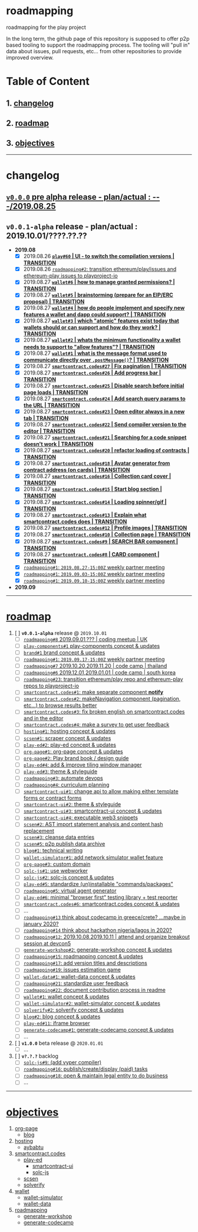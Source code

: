 # roadmapping
roadmapping for the play project

In the long term, the github page of this repository is supposed to offer p2p based tooling to support the roadmapping process. The tooling will "pull in" data about issues, pull requests, etc... from other repositories to provide improved overview.

# Table of Content
## 1. [changelog](#changelog)
## 2. [roadmap](#roadmap)
## 3. [objectives](#objectives)

---
# changelog
## [`v0.0.0` pre alpha release - plan/actual : ---/2019.08.25](https://github.com/playproject-io/roadmapping/blob/master/CHANGELOG.md#v000-pre-alpha-release)
## `v0.0.1-alpha` release - plan/actual : 2019.10.01/????.??.??
* **2019.08**
    * [x] 2019.08.26 **[`play#60` | UI - to switch the compilation versions | TRANSITION](https://github.com/ethereum/play/issues/60)**
    * [x] 2019.08.26 [`roadmapping#2`: transition ethereum/play/issues and ethereum-play issues to playproject-io](https://github.com/playproject-io/roadmapping/issues/2)
    * [x] 2019.08.27 **[`wallet#6` | how to manage granted permissions? | TRANSITION](https://github.com/ethereum-play/wallet/issues/6)**
    * [x] 2019.08.27 **[`wallet#5` | brainstorming (prepare for an EIP/ERC proposal) | TRANSITION](https://github.com/ethereum-play/wallet/issues/5)**
    * [x] 2019.08.27 **[`wallet#4` | how do people implement and specify new features a wallet and dapp could support? | TRANSITION](https://github.com/ethereum-play/wallet/issues/4)**
    * [x] 2019.08.27 **[`wallet#3` | which "atomic" features exist today that wallets should or can support and how do they work? | TRANSITION](https://github.com/ethereum-play/wallet/issues/3)**
    * [x] 2019.08.27 **[`wallet#2` | whats the minimum functionality a wallet needs to support to "allow features"? | TRANSITION](https://github.com/ethereum-play/wallet/issues/2)**
    * [x] 2019.08.27 **[`wallet#1` | what is the message format used to communicate directly over `.postMessage()`? | TRANSITION](https://github.com/ethereum-play/wallet/issues/1)**
    * [x] 2019.08.27 **[`smartcontract.codes#27` | Fix pagination | TRANSITION](https://github.com/ethereum-play/smartcontract.codes/issues/27)**
    * [x] 2019.08.27 **[`smartcontract.codes#26` | Add progress bar | TRANSITION](https://github.com/ethereum-play/smartcontract.codes/issues/26)**
    * [x] 2019.08.27 **[`smartcontract.codes#25` | Disable search before initial page loads | TRANSITION](https://github.com/ethereum-play/smartcontract.codes/issues/25)**
    * [x] 2019.08.27 **[`smartcontract.codes#24` | Add search query params to the URL | TRANSITION](https://github.com/ethereum-play/smartcontract.codes/issues/24)**
    * [x] 2019.08.27 **[`smartcontract.codes#23` | Open editor always in a new tab | TRANSITION](https://github.com/ethereum-play/smartcontract.codes/issues/23)**
    * [x] 2019.08.27 **[`smartcontract.codes#22` | Send compiler version to the editor | TRANSITION](https://github.com/ethereum-play/smartcontract.codes/issues/22)**
    * [x] 2019.08.27 **[`smartcontract.codes#21` | Searching for a code snippet doesn't work | TRANSITION](https://github.com/ethereum-play/smartcontract.codes/issues/21)**
    * [x] 2019.08.27 **[`smartcontract.codes#20` | refactor loading of contracts | TRANSITION](https://github.com/ethereum-play/smartcontract.codes/issues/20)**
    * [x] 2019.08.27 **[`smartcontract.codes#18` | Avatar generator from contract address (on cards) | TRANSITION](https://github.com/ethereum-play/smartcontract.codes/issues/18)**
    * [x] 2019.08.27 **[`smartcontract.codes#16` | Collection card cover | TRANSITION](https://github.com/ethereum-play/smartcontract.codes/issues/16)**
    * [x] 2019.08.27 **[`smartcontract.codes#15` | Start blog section | TRANSITION](https://github.com/ethereum-play/smartcontract.codes/issues/15)**
    * [x] 2019.08.27 **[`smartcontract.codes#14` | Loading spinner/gif | TRANSITION](https://github.com/ethereum-play/smartcontract.codes/issues/14)**
    * [x] 2019.08.27 **[`smartcontract.codes#13` | Explain what smartcontract.codes does | TRANSITION](https://github.com/ethereum-play/smartcontract.codes/issues/13)**
    * [x] 2019.08.27 **[`smartcontract.codes#12` | Profile images | TRANSITION](https://github.com/ethereum-play/smartcontract.codes/issues/12)**
    * [x] 2019.08.27 **[`smartcontract.codes#10` | Collection page | TRANSITION](https://github.com/ethereum-play/smartcontract.codes/issues/10)**
    * [x] 2019.08.27 **[`smartcontract.codes#9` | SEARCH BAR component | TRANSITION](https://github.com/ethereum-play/smartcontract.codes/issues/9)**
    * [x] 2019.08.27 **[`smartcontract.codes#8` | CARD component | TRANSITION](https://github.com/ethereum-play/smartcontract.codes/issues/8)**
    * [x] [`roadmapping#1`: `2019.08.27-15:00Z` weekly partner meeting](https://github.com/playproject-io/roadmapping/issues/1)
    * [x] [`roadmapping#1`: `2019.09.03-15:00Z` weekly partner meeting](https://github.com/playproject-io/roadmapping/issues/10)
    * [x] [`roadmapping#1`: `2019.09.10-15:00Z` weekly partner meeting](https://github.com/playproject-io/roadmapping/issues/28)
* **2019.09**

---
# [roadmap](https://github.com/playproject-io/roadmapping#roadmap)
1. [ ] **`v0.0.1-alpha`** release @ `2019.10.01`
    * [ ] [`roadmapping#8` 2019.09.01,??? | coding meetup | UK](https://github.com/playproject-io/roadmapping/issues/8)
    * [ ] [`play-components#1` play-components concept & updates](https://github.com/playproject-io/play-components/issues/1)
    * [ ] [`brand#1` brand concept & updates](https://github.com/playproject-io/brand/issues/1)
    * [ ] [`roadmapping#1`: `2019.09.17-15:00Z` weekly partner meeting](https://github.com/playproject-io/roadmapping/issues/29)
    * [ ] [`roadmapping#7` 2019.10.20,2019.11.20 | code camp | thailand](https://github.com/playproject-io/roadmapping/issues/7)
    * [ ] [`roadmapping#6` 2019.12.01,2019.01.01 | code camp | south korea](https://github.com/playproject-io/roadmapping/issues/6)
    * [ ] [`roadmapping#23`: transition ethereum/play repo and ethereum-play repos to playproject-io](https://github.com/playproject-io/roadmapping/issues/23)
    * [ ] [`smartcontract.codes#1`: make separate component **notify**](https://github.com/playproject-io/smartcontract.codes/issues/1)
    * [ ] [`smartcontract.codes#2`: makeNavigation component (pagination, etc...) to browse results better](https://github.com/playproject-io/smartcontract.codes/issues/2)
    * [ ] [`smartcontract.codes#3`: fix broken english on smartcontract.codes and in the editor](https://github.com/playproject-io/smartcontract.codes/issues/3)
    * [ ] [`smartcontract.codes#4`: make a survey to get user feedback](https://github.com/playproject-io/smartcontract.codes/issues/4)
    * [ ] [`hosting#1`: hosting concept & updates](https://github.com/playproject-io/hosting/issues/1)
    * [ ] [`scsen#1`: scraper concept & updates](https://github.com/playproject-io/scsen/issues/1)
    * [ ] [`play-ed#2`: play-ed concept & updates](https://github.com/playproject-io/play-ed/issues/2)
    * [ ] [`org-page#1`: org-page concept & updates](https://github.com/playproject-io/playproject-io.github.io/issues/1)
    * [ ] [`org-page#2`: Play brand book / design guide](https://github.com/playproject-io/playproject-io.github.io/issues/2)
    * [ ] [`play-ed#4`: add & improve tiling window manager](https://github.com/playproject-io/play-ed/issues/4)
    * [ ] [`play-ed#3`: theme & styleguide](https://github.com/playproject-io/play-ed/issues/3)
    * [ ] [`roadmapping#3`: automate devops](https://github.com/playproject-io/roadmapping/issues/3)
    * [ ] [`roadmapping#4`: curriculum planning](https://github.com/playproject-io/roadmapping/issues/4)
    * [ ] [`smartcontract-ui#1`: change api to allow making either template forms or contract forms](https://github.com/playproject-io/smartcontract-ui/issues/1)
    * [ ] [`smartcontract-ui#2`: theme & styleguide](https://github.com/playproject-io/smartcontract-ui/issues/2)
    * [ ] [`smartcontract-ui#3`: smartcontract-ui concept & updates](https://github.com/playproject-io/smartcontract-ui/issues/3)
    * [ ] [`smartcontract-ui#4`: executable web3 snippets](https://github.com/playproject-io/smartcontract-ui/issues/4)
    * [ ] [`scsen#2`: AST import statement analysis and content hash replacement](https://github.com/playproject-io/scsen/issues/2)
    * [ ] [`scsen#3`: cleanse data entries](https://github.com/playproject-io/scsen/issues/3)
    * [ ] [`scsen#5`: p2p publish data archive](https://github.com/playproject-io/scsen/issues/5)
    * [ ] [`blog#1`: technical writing](https://github.com/playproject-io/blog/issues/1)
    * [ ] [`wallet-simulator#1`: add network simulator wallet feature](https://github.com/playproject-io/wallet-simulator/issues/1)
    * [ ] [`org-page#3`: custom domain](https://github.com/playproject-io/playproject-io.github.io/issues/3)
    * [ ] [`solc-js#1`: use webworker](https://github.com/playproject-io/solc-js/issues/1)
    * [ ] [`solc-js#2`: solc-js concept & updates](https://github.com/playproject-io/solc-js/issues/2)
    * [ ] [`play-ed#5`: standardize (un)installable "commands/packages"](https://github.com/playproject-io/play-ed/issues/5)
    * [ ] [`roadmapping#5`: virtual agent generator](https://github.com/playproject-io/roadmapping/issues/5)
    * [ ] [`play-ed#6`: minimal "browser first" testing library + test reporter](https://github.com/playproject-io/play-ed/issues/6)
    * [ ] [`smartcontract.codes#6`: smartcontract.codes concept & updates](https://github.com/playproject-io/smartcontract.codes/issues/6)
    * [ ] ...
    * [ ] [`roadmapping#13` think about codecamp in greece/crete? ...maybe in january 2020?](https://github.com/playproject-io/roadmapping/issues/13)
    * [ ] [`roadmapping#14` think about hackathon nigeria/lagos in 2020?](https://github.com/playproject-io/roadmapping/issues/14)
    * [ ] [`roadmapping#12`: 2019.10.08,2019.10.11 | attend and organize breakout session at devcon5](https://github.com/playproject-io/roadmapping/issues/12)
    * [ ] [`generate-workshop#2`: generate-workshop concept & updates](https://github.com/playproject-io/generate-workshop/issues/2)
    * [ ] [`roadmapping#15`: roadmapping concept & updates](https://github.com/playproject-io/roadmapping/issues/15)
    * [ ] [`roadmapping#17`: add version titles and descriptions](https://github.com/playproject-io/roadmapping/issues/17)
    * [ ] [`roadmapping#19`: issues estimation game](https://github.com/playproject-io/roadmapping/issues/19)
    * [ ] [`wallet-data#1`: wallet-data concept & updates](https://github.com/playproject-io/wallet-data/issues/1)
    * [ ] [`roadmapping#21`: standardize user feedback](https://github.com/playproject-io/roadmapping/issues/21)
    * [ ] [`roadmapping#22`: document contribution process in readme](https://github.com/playproject-io/roadmapping/issues/22)
    * [ ] [`wallet#1`: wallet concept & updates](https://github.com/playproject-io/wallet/issues/1)
    * [ ] [`wallet-simulator#2`: wallet-simulator concept & updates](https://github.com/playproject-io/wallet-simulator/issues/2)
    * [ ] [`solverify#2`: solverify concept & updates](https://github.com/playproject-io/solverify/issues/2)
    * [ ] [`blog#2`: blog concept & updates](https://github.com/playproject-io/blog/issues/2)
    * [ ] [`play-ed#11`: iframe browser](https://github.com/playproject-io/play-ed/issues/11)
    * [ ] [`generate-codecamp#1`: generate-codecamp concept & updates](https://github.com/playproject-io/generate-codecamp/issues/1)
    * [ ] ...
2. [ ] **`v1.0.0`** beta release @ `2020.01.01`
    * [ ] ...
3. [ ] **`v?.?.?`** backlog
    * [ ] [`solc-js#9`: (add vyper compiler)](https://github.com/playproject-io/solc-js/issues/9)
    * [ ] [`roadmapping#16`: publish/create/display (paid) tasks](https://github.com/playproject-io/roadmapping/issues/16)
    * [ ] [`roadmapping#18`: open & maintain legal entity to do business](https://github.com/playproject-io/roadmapping/issues/18)
    * [ ] ...

---
# [objectives](https://github.com/playproject-io/roadmapping#objectives)
1. [org-page](https://github.com/playproject-io/playproject-io.github.io)
    * [blog](https://github.com/playproject-io/blog)
2. [hosting](https://github.com/playproject-io/hosting)
    * [aybabtu](https://github.com/playproject-io/aybabtu)
3. [smartcontract.codes](https://github.com/playproject-io/smartcontract.codes)
    * [play-ed](https://github.com/playproject-io/play-ed)
        * [smartcontract-ui](https://github.com/playproject-io/smartcontract-ui)
        * [solc-js](https://github.com/playproject-io/solc-js)
    * [scsen](https://github.com/playproject-io/scsen)
    * [solverify](https://github.com/playproject-io/solverify)
4. [wallet](https://github.com/playproject-io/wallet)
    * [wallet-simulator](https://github.com/playproject-io/wallet-simulator)
    * [wallet-data](https://github.com/playproject-io/wallet-data)
5. [roadmapping](https://github.com/playproject-io/roadmapping)
    * [generate-workshop](https://github.com/playproject-io/generate-workshop)
    * [generate-codecamp](https://github.com/playproject-io/generate-codecamp)
